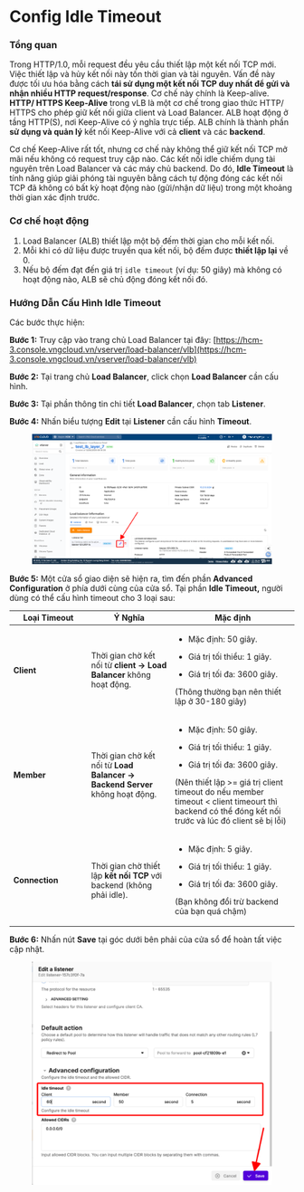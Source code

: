 # Config Idle Timeout

### Tổng quan

Trong HTTP/1.0, mỗi request đều yêu cầu thiết lập một kết nối TCP mới. Việc thiết lập và hủy kết nối này tốn thời gian và tài nguyên. Vấn đề này được tối ưu hóa bằng cách **tái sử dụng một kết nối TCP duy nhất để gửi và nhận nhiều HTTP request/response**. Cơ chế này chính là Keep-alive. **HTTP/ HTTPS Keep-Alive** trong vLB là một cơ chế trong giao thức HTTP/ HTTPS cho phép giữ kết nối giữa client và Load Balancer. ALB hoạt động ở tầng HTTP(S), nơi Keep-Alive có ý nghĩa trực tiếp. ALB chính là thành phần **sử dụng và quản lý** kết nối Keep-Alive với cả **client** và các **backend**.

Cơ chế Keep-Alive rất tốt, nhưng cơ chế này không thể giữ kết nối TCP mở mãi nếu không có request truy cập nào. Các kết nối idle chiếm dụng tài nguyên trên Load Balancer và các máy chủ backend. Do đó, **Idle Timeout** là tính năng giúp giải phóng tài nguyên bằng cách tự động đóng các kết nối TCP đã không có bất kỳ hoạt động nào (gửi/nhận dữ liệu) trong một khoảng thời gian xác định trước.

### **Cơ chế hoạt động**

1. Load Balancer (ALB) thiết lập một bộ đếm thời gian cho mỗi kết nối.
2. Mỗi khi có dữ liệu được truyền qua kết nối, bộ đếm được **thiết lập lại** về 0.
3. Nếu bộ đếm đạt đến giá trị `idle timeout` (ví dụ: 50 giây) mà không có hoạt động nào, ALB sẽ chủ động đóng kết nối đó.

### **Hướng Dẫn Cấu Hình Idle Timeout**

Các bước thực hiện:

**Bước 1:** Truy cập vào trang chủ Load Balancer tại đây: [https://hcm-3.console.vngcloud.vn/vserver/load-balancer/vlb](https://hcm-3.console.vngcloud.vn/vserver/load-balancer/vlb)

**Bước 2:** Tại trang chủ **Load Balancer**, click chọn **Load Balancer** cần cấu hình.

**Bước 3:** Tại phần thông tin chi tiết **Load Balancer**, chọn tab **Listener**.

**Bước 4:** Nhấn biểu tượng **Edit** tại **Listener** cần cấu hình **Timeout**.

<figure><img src="../../../.gitbook/assets/image (11) (1).png" alt=""><figcaption></figcaption></figure>

**Bước 5:** Một cửa sổ giao diện sẽ hiện ra, tìm đến phần **Advanced Configuration** ở phía dưới cùng của cửa sổ. Tại phần **Idle Timeout,** người dùng có thể cấu hình timeout cho 3 loại sau:

<table><thead><tr><th width="123.51171875">Loại Timeout</th><th>Ý Nghĩa</th><th>Mặc định</th></tr></thead><tbody><tr><td><strong>Client</strong></td><td>Thời gian chờ kết nối từ <strong>client → Load Balancer</strong> không hoạt động.</td><td><ul><li>Mặc định: 50 giây.</li></ul><ul><li>Giá trị tối thiểu: 1 giây.</li></ul><ul><li>Giá trị tối đa: 3600 giây.</li></ul><p>(Thông thường bạn nên thiết lập ở 30-180 giây)</p></td></tr><tr><td><strong>Member</strong></td><td>Thời gian chờ kết nối từ <strong>Load Balancer → Backend Server</strong> không hoạt động.</td><td><ul><li>Mặc định: 50 giây.</li></ul><ul><li>Giá trị tối thiểu: 1 giây.</li></ul><ul><li>Giá trị tối đa: 3600 giây.</li></ul><p>(Nên thiết lập >= giá trị client timeout do nếu member timeout &#x3C; client timeourt thì backend có thể đóng kết nối trước và lúc đó client sẽ bị lỗi)</p></td></tr><tr><td><strong>Connection</strong></td><td>Thời gian chờ thiết lập <strong>kết nối TCP</strong> với backend (không phải idle).</td><td><ul><li>Mặc định: 5 giây.</li></ul><ul><li>Giá trị tối thiểu: 1 giây.</li></ul><ul><li>Giá trị tối đa: 3600 giây.</li></ul><p>(Bạn không đổi trừ backend của bạn quá chậm)</p></td></tr></tbody></table>

**Bước 6:** Nhấn nút **Save** tại góc dưới bên phải của cửa sổ để hoàn tất việc cập nhật.

<figure><img src="../../../.gitbook/assets/image (12) (1).png" alt=""><figcaption></figcaption></figure>

